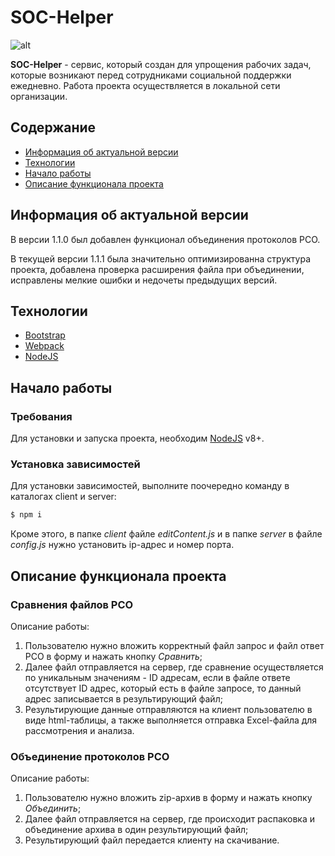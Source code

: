 # SOC-Helper

![alt](https://img.shields.io/badge/Версия%20проекта-1.1.1-blue)

**SOC-Helper** - сервис, который создан для упрощения рабочих задач, которые возникают перед сотрудниками социальной поддержки ежедневно. Работа проекта осуществляется в локальной сети организации.

## Содержание

- [Информация об актуальной версии](#информация-об-актуальной-версии)
- [Технологии](#технологии)
- [Начало работы](#начало-работы)
- [Описание функционала проекта](#описание-функционала-проекта)

## Информация об актуальной версии

В версии 1.1.0 был добавлен функционал объединения протоколов РСО.

В текущей версии 1.1.1 была значительно оптимизированна структура проекта, добавлена проверка расширения файла при объединении, исправлены мелкие ошибки и недочеты предыдущих версий.

###

## Технологии

- [Bootstrap](https://getbootstrap.com/)
- [Webpack](https://webpack.js.org/)
- [NodeJS](https://nodejs.org/)

## Начало работы

### Требования

Для установки и запуска проекта, необходим [NodeJS](https://nodejs.org/) v8+.

### Установка зависимостей

Для установки зависимостей, выполните поочередно команду в каталогах client и server:

```sh
$ npm i
```

Кроме этого, в папке _client_ файлe _editContent.js_ и в папке _server_ в файле _config.js_ нужно установить ip-адрес и номер порта.

## Описание функционала проекта

### Сравнения файлов РСО

Описание работы:

1. Пользователю нужно вложить корректный файл запрос и файл ответ РСО в форму и нажать кнопку _Сравнить_;
2. Далее файл отправляется на сервер, где сравнение осуществляется по уникальным значениям - ID адресам, если в файле ответе отсутствует ID адрес, который есть в файле запросе,
   то данный адрес записывается в результирующий файл;
3. Результирующие данные отправляются на клиент пользователю в виде html-таблицы, а также выполняется отправка Excel-файла для рассмотрения и анализа.

### Объединение протоколов РСО

Описание работы:

1. Пользователю нужно вложить zip-архив в форму и нажать кнопку _Объединить_;
2. Далее файл отправляется на сервер, где происходит распаковка и объединение архива в один результирующий файл;
3. Результирующий файл передается клиенту на скачивание.

